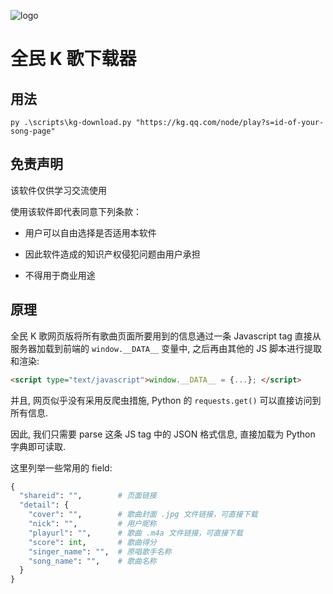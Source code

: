 ![logo](logo.png)

# 全民 K 歌下载器

## 用法

```
py .\scripts\kg-download.py "https://kg.qq.com/node/play?s=id-of-your-song-page"
```

## 免责声明

该软件仅供学习交流使用

使用该软件即代表同意下列条款：

- 用户可以自由选择是否适用本软件

- 因此软件造成的知识产权侵犯问题由用户承担

- 不得用于商业用途

## 原理

全民 K 歌网页版将所有歌曲页面所要用到的信息通过一条 Javascript tag 直接从服务器加载到前端的 `window.__DATA__` 变量中, 之后再由其他的 JS 脚本进行提取和渲染:

```html
<script type="text/javascript">window.__DATA__ = {...}; </script>
```

并且, 网页似乎没有采用反爬虫措施, Python 的 `requests.get()` 可以直接访问到所有信息.

因此, 我们只需要 parse 这条 JS tag 中的 JSON 格式信息, 直接加载为 Python 字典即可读取.

这里列举一些常用的 field:

```python
{
  "shareid": "",        # 页面链接
  "detail": {
    "cover": "",        # 歌曲封面 .jpg 文件链接，可直接下载
    "nick": "",         # 用户昵称
    "playurl": "",      # 歌曲 .m4a 文件链接，可直接下载
    "score": int,       # 歌曲得分
    "singer_name": "",  # 原唱歌手名称
    "song_name": "",    # 歌曲名称
  }
}
```

